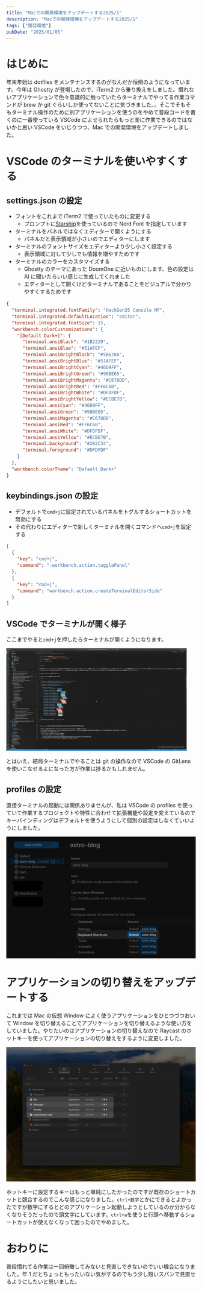 ```yaml
---
title: "Macでの開発環境をアップデートする2025/1"
description: "Macでの開発環境をアップデートする2025/1"
tags: ["開発環境"]
pubDate: "2025/01/05"
---
```


# はじめに

年末年始は dotfiles をメンテナンスするのがなんだか恒例のようになっています。今年は Ghostty が登場したので、iTerm2 から乗り換えをしました。慣れないアプリケーションで色々意識的に触っていたらターミナルでやってる作業コマンドが brew か git ぐらいしか使ってないことに気づきました。。そこでそもそもターミナル操作のために別アプリケーションを使うのをやめて普段コードを書くのに一番使っている VSCode によせられたらもっと楽に作業できるのではないかと思い VSCode をいじりつつ、Mac での開発環境をアップデートしました。

# VSCode のターミナルを使いやすくする

## settings.json の設定

- フォントをこれまで iTerm2 で使っていたものに変更する
  - プロンプトに[Starship](https://starship.rs/)を使っているので Nerd Font を指定しています
- ターミナルをパネルではなくエディターで開くようにする
  - パネルだと表示領域が小さいのでエディターにします
- ターミナルのフォントサイズをエディターより少し小さく設定する
  - 表示領域に対して少しでも情報を増やすためです
- ターミナルのカラーをカスタマイズする
  - Ghostty のテーマにあった DoomOne に近いものにします、色の設定は AI に聞いたらいい感じに生成してくれました
  - エディターとして開くけどターミナルであることをビジュアルで分かりやすくするためです

```json
{
  "terminal.integrated.fontFamily": "HackGen35 Console NF",
  "terminal.integrated.defaultLocation": "editor",
  "terminal.integrated.fontSize": 15,
  "workbench.colorCustomizations": {
    "[Default Dark+]": {
      "terminal.ansiBlack": "#1B2229",
      "terminal.ansiBlue": "#51AFEF",
      "terminal.ansiBrightBlack": "#5B6268",
      "terminal.ansiBrightBlue": "#51AFEF",
      "terminal.ansiBrightCyan": "#46D9FF",
      "terminal.ansiBrightGreen": "#98BE65",
      "terminal.ansiBrightMagenta": "#C678DD",
      "terminal.ansiBrightRed": "#FF6C6B",
      "terminal.ansiBrightWhite": "#DFDFDF",
      "terminal.ansiBrightYellow": "#ECBE7B",
      "terminal.ansiCyan": "#46D9FF",
      "terminal.ansiGreen": "#98BE65",
      "terminal.ansiMagenta": "#C678DD",
      "terminal.ansiRed": "#FF6C6B",
      "terminal.ansiWhite": "#DFDFDF",
      "terminal.ansiYellow": "#ECBE7B",
      "terminal.background": "#282C34",
      "terminal.foreground": "#DFDFDF"
    }
  },
  "workbench.colorTheme": "Default Dark+"
}
```

## keybindings.json の設定

- デフォルトで`cmd+j`に設定されているパネルをトグルするショートカットを無効にする
- その代わりにエディターで新しくターミナルを開くコマンドへ`cmd+j`を設定する

```json
[
  {
    "key": "cmd+j",
    "command": "-workbench.action.togglePanel"
  },
  {
    "key": "cmd+j",
    "command": "workbench.action.createTerminalEditorSide"
  }
]
```

## VSCode でターミナルが開く様子

ここまでやると`cmd+j`を押したらターミナルが開くようになります。

![ショートカットキーを押すとターミナルが表示されるgif](../../../assets/2025/update-development-environment/20250105012840.gif)

とはいえ、結局ターミナルでやることは git の操作なので VSCode の GitLens を使いこなせるよになった方が作業は捗るかもしれません。

## profiles の設定

直接ターミナルの起動には関係ありませんが、私は VSCode の profiles を使っていて作業するプロジェクトや特性に合わせて拡張機能や設定を変えているのでキーバインディングはデフォルトを使うようにして個別の設定はしなくていいようにしました。

![VSCodeのprofiles](../../../assets/2025/update-development-environment/20250105020903.png)

# アプリケーションの切り替えをアップデートする

これまでは Mac の仮想 Window によく使うアプリケーションをひとつづつおいて Window を切り替えることでアプリケーションを切り替えるような使い方をしていました。やりたいのはアプリケーションの切り替えなので Raycast のホットキーを使ってアプリケーションの切り替えをするように変更しました。

![Raycastでホットキーを設定しているアプリケーションの一覧](../../../assets/2025/update-development-environment/20250105015736.png)

ホットキーに設定するキーはもっと単純にしたかったのですが既存のショートカットと競合するのでこんな感じになりました。`ctrl+数字`とかにできるとよかったですが数字にするとどのアプリケーション起動しようとしているのか分からなくなりそうだったので頭文字にしています。`ctrl+a`を使うと行頭へ移動するショートカットが使えなくなって困ったのでやめました。

# おわりに

普段慣れてる作業は一回俯瞰してみないと見直しできないのでいい機会になりました。年 1 だとちょっともったいない気がするのでもう少し短いスパンで見直せるようにしたいと思いました。
